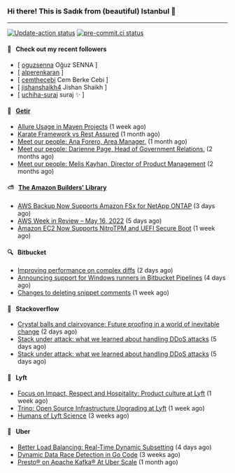 ### Hi there! This is Sadık from (beautiful) Istanbul 👋

---

[![Update-action status](https://github.com/sadikkuzu/sadikkuzu/actions/workflows/sadikkuzu.yml/badge.svg)](https://github.com/sadikkuzu/sadikkuzu/actions/workflows/sadikkuzu.yml)
[![pre-commit.ci status](https://results.pre-commit.ci/badge/github/sadikkuzu/sadikkuzu/master.svg)](https://results.pre-commit.ci/latest/github/sadikkuzu/sadikkuzu/master)

#### 🔭 &nbsp; Check out my recent followers

- [ [oguzsenna](https://github.com/oguzsenna) Oğuz SENNA ]
- [ [alperenkaran](https://github.com/alperenkaran)  ]
- [ [cemthecebi](https://github.com/cemthecebi) Cem Berke Cebi ]
- [ [jishanshaikh4](https://github.com/jishanshaikh4) Jishan Shaikh ]
- [ [uchiha-suraj](https://github.com/uchiha-suraj) suraj ✨  ]


#### 🚀 &nbsp; [Getir](https://technology.getir.com)

- [Allure Usage in Maven Projects](https://medium.com/getir/allure-usage-in-maven-projects-1900152e7a11?source=rss----5138a1e0a250---4) (1 week ago)
- [Karate Framework vs Rest Assured](https://medium.com/getir/karate-framework-vs-rest-assured-95482a61002e?source=rss----5138a1e0a250---4) (1 month ago)
- [Meet our people: Ana Forero, Area Manager.](https://medium.com/getir/meet-our-people-ana-forero-area-manager-755cac4941e?source=rss----5138a1e0a250---4) (1 month ago)
- [Meet our people: Darienne Page, Head of Government Relations.](https://medium.com/getir/meet-our-people-darienne-page-head-of-government-relations-585f4b50b26d?source=rss----5138a1e0a250---4) (2 months ago)
- [Meet our people: Melis Kayhan, Director of Product Management](https://medium.com/getir/meet-our-people-melis-kayhan-director-of-product-management-27e8f9913648?source=rss----5138a1e0a250---4) (2 months ago)


#### ⛅ &nbsp; [The Amazon Builders' Library](https://aws.amazon.com/builders-library/)

- [AWS Backup Now Supports Amazon FSx for NetApp ONTAP](https://aws.amazon.com/blogs/aws/aws-backup-now-supports-amazon-fsx-for-netapp-ontap/) (3 days ago)
- [AWS Week in Review – May 16, 2022](https://aws.amazon.com/blogs/aws/aws-week-in-review-may-16-2022/) (5 days ago)
- [Amazon EC2 Now Supports NitroTPM and UEFI Secure Boot](https://aws.amazon.com/blogs/aws/amazon-ec2-now-supports-nitrotpm-and-uefi-secure-boot/) (1 week ago)


#### 🔍 &nbsp; Bitbucket

- [Improving performance on complex diffs](https://bitbucket.org/blog/improving-performance-on-complex-diffs) (2 days ago)
- [Announcing support for Windows runners in Bitbucket Pipelines](https://bitbucket.org/blog/windows-runners) (4 days ago)
- [Changes to deleting snippet comments](https://bitbucket.org/blog/changes-to-deleting-snippet-comments) (1 week ago)


#### 📰 &nbsp; Stackoverflow

- [Crystal balls and clairvoyance: Future proofing in a world of inevitable change](https://stackoverflow.blog/2022/05/19/crystal-balls-and-clairvoyance-future-proofing-in-a-world-of-inevitable-change/) (2 days ago)
- [Stack under attack: what we learned about handling DDoS attacks](https://stackoverflow.blog/2022/05/16/stack-under-attack-what-we-learned-about-handling-ddos-attacks/) (5 days ago)
- [Stack under attack: what we learned about handling DDoS attacks](https://stackoverflow.blog/2022/05/16/stack-under-attack-what-we-learned-about-handling-ddos-attacks/) (5 days ago)

#### 🚕 &nbsp; Lyft

- [Focus on Impact, Respect and Hospitality: Product culture at Lyft](https://eng.lyft.com/focus-on-impact-respect-and-hospitality-product-culture-at-lyft-6a6259782fed?source=rss----25cd379abb8---4) (1 week ago)
- [Trino: Open Source Infrastructure Upgrading at Lyft](https://eng.lyft.com/trino-open-source-infrastructure-upgrading-at-lyft-83f26b099fa?source=rss----25cd379abb8---4) (1 week ago)
- [Humans of Lyft Science](https://eng.lyft.com/humans-of-lyft-science-372a4ff226c0?source=rss----25cd379abb8---4) (3 weeks ago)

#### 🚕 &nbsp; Uber

- [Better Load Balancing: Real-Time Dynamic Subsetting](https://eng.uber.com/better-load-balancing-real-time-dynamic-subsetting/) (4 days ago)
- [Dynamic Data Race Detection in Go Code](https://eng.uber.com/dynamic-data-race-detection-in-go-code/) (3 weeks ago)
- [Presto® on Apache Kafka® At Uber Scale](https://eng.uber.com/presto-on-apache-kafka-at-uber-scale/) (1 month ago)
